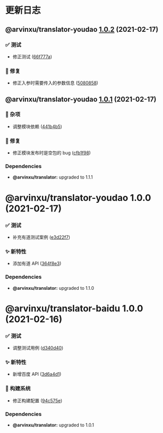 # 更新日志

## @arvinxu/translator-youdao [1.0.2](https://github.com/arvinxx/translator/compare/@arvinxu/translator-youdao@1.0.1...@arvinxu/translator-youdao@1.0.2) (2021-02-17)

### ✅ 测试

- 修正测试 ([66f777a](https://github.com/arvinxx/translator/commit/66f777a))

### 🐛 修复

- 修正入参时需要传入的参数信息 ([5080858](https://github.com/arvinxx/translator/commit/5080858))

## @arvinxu/translator-youdao [1.0.1](https://github.com/arvinxx/translator/compare/@arvinxu/translator-youdao@1.0.0...@arvinxu/translator-youdao@1.0.1) (2021-02-17)

### 🎫 杂项

- 调整模块依赖 ([441b4b5](https://github.com/arvinxx/translator/commit/441b4b5))

### 🐛 修复

- 修正模块发布时是空包的 bug ([cfb1f98](https://github.com/arvinxx/translator/commit/cfb1f98))

### Dependencies

- **@arvinxu/translator:** upgraded to 1.1.1

# @arvinxu/translator-youdao 1.0.0 (2021-02-17)

### ✅ 测试

- 补充有道测试案例 ([e3d22f7](https://github.com/arvinxx/translator/commit/e3d22f7))

### ✨ 新特性

- 添加有道 API ([364f8e3](https://github.com/arvinxx/translator/commit/364f8e3))

### Dependencies

- **@arvinxu/translator:** upgraded to 1.1.0

# @arvinxu/translator-baidu 1.0.0 (2021-02-16)

### ✅ 测试

- 调整测试用例 ([d340d40](https://github.com/arvinxx/translator/commit/d340d40))

### ✨ 新特性

- 新增百度 API ([3d6a4d1](https://github.com/arvinxx/translator/commit/3d6a4d1))

### 👷 构建系统

- 修正构建配置 ([94c575e](https://github.com/arvinxx/translator/commit/94c575e))

### Dependencies

- **@arvinxu/translator:** upgraded to 1.0.1
